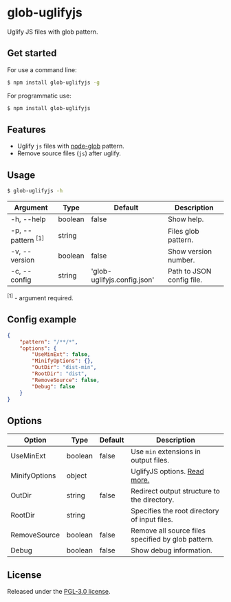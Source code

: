 glob-uglifyjs
===========
Uglify JS files with glob pattern.


## Get started

For use a command line:
```sh
$ npm install glob-uglifyjs -g
```
For programmatic use:
```sh
$ npm install glob-uglifyjs
```

## Features
 - Uglify `js` files with [node-glob](https://github.com/isaacs/node-glob) pattern.
 - Remove source files (`js`) after uglify.


## Usage
```sh
$ glob-uglifyjs -h
```

| Argument                       | Type    | Default                     | Description                |
|--------------------------------|---------|-----------------------------|----------------------------|
|  -h, --help                    | boolean | false                       | Show help.                 | 
|  -p, --pattern <sup>[1]</sup>  | string  |                             | Files glob pattern.        | 
|  -v, --version                 | boolean | false                       | Show version number.       | 
|  -c, --config                  | string  | 'glob-uglifyjs.config.json' | Path to JSON config file.  | 

<sup>[1]</sup> - argument required.


## Config example
```json
{
    "pattern": "/**/*",
    "options": {
        "UseMinExt": false,
        "MinifyOptions": {},
        "OutDir": "dist-min",
        "RootDir": "dist",
        "RemoveSource": false,
        "Debug": false
    }
}
```


## Options
| Option                         | Type    | Default                     | Description                                                         |
|--------------------------------|---------|-----------------------------|---------------------------------------------------------------------|
|  UseMinExt                     | boolean | false                       | Use `min` extensions in output files.                               | 
|  MinifyOptions                 | object  |                             | UglifyJS options. [Read more.](https://github.com/mishoo/UglifyJS2) |
|  OutDir                        | string  | false                       | Redirect output structure to the directory.                         | 
|  RootDir                       | string  |                             | Specifies the root directory of input files.                        |
|  RemoveSource                  | boolean | false                       | Remove all source files specified by glob pattern.                  |
|  Debug                         | boolean | false                       | Show debug information.                                             |


## License
Released under the [PGL-3.0 license](LICENSE).
